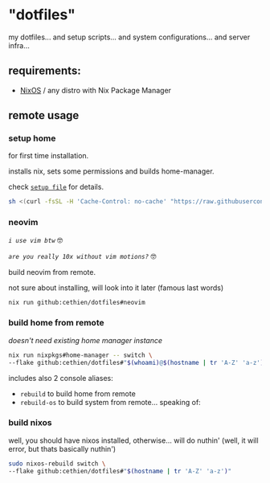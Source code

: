 # "dotfiles"

my dotfiles... and setup scripts... and system configurations... and server
infra...

## requirements:

- [NixOS](https://nixos.org/) / any distro with Nix Package Manager

## remote usage

### setup home

for first time installation.

installs nix, sets some permissions and builds home-manager.

check [`setup file`](./setup-home.sh) for details.

```bash
sh <(curl -fsSL -H 'Cache-Control: no-cache' "https://raw.githubusercontent.com/cethien/dotfiles/main/setup-home.sh")
```

### neovim

_`i use vim btw`_ 🤓

_`are you really 10x without vim motions?`_ 🤓

build neovim from remote.

not sure about installing, will look into it later (famous last words)

```bash
nix run github:cethien/dotfiles#neovim
```

### build home from remote

_doesn't need existing home manager instance_

```bash
nix run nixpkgs#home-manager -- switch \
--flake github:cethien/dotfiles#"$(whoami)@$(hostname | tr 'A-Z' 'a-z')" -b bak-hm-"$(date +%Y%m%d_%H%M%S)"
```

includes also 2 console aliases:

- `rebuild` to build home from remote
- `rebuild-os` to build system from remote... speaking of:

### build nixos

well, you should have nixos installed, otherwise... will do nuthin' (well, it
will error, but thats basically nuthin')

```bash
sudo nixos-rebuild switch \
--flake github:cethien/dotfiles#"$(hostname | tr 'A-Z' 'a-z')"
```
